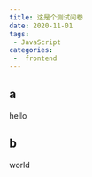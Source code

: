 ```yaml
---
title: 这是个测试问卷
date: 2020-11-01
tags:
 - JavaScript
categories:
 -  frontend
---
```



## a

hello


## b

world